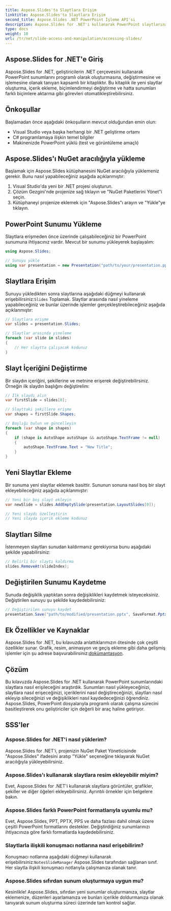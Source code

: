 ```yaml
---
title: Aspose.Slides'ta Slaytlara Erişim
linktitle: Aspose.Slides'ta Slaytlara Erişim
second_title: Aspose.Slides .NET PowerPoint İşleme API'si
description: Aspose.Slides for .NET'i kullanarak PowerPoint slaytlarına programlı olarak nasıl erişeceğinizi ve bunları nasıl yöneteceğinizi öğrenin. Bu adım adım kılavuz, kaynak kodu örnekleriyle birlikte sunumların yüklenmesini, değiştirilmesini ve kaydedilmesini kapsar.
type: docs
weight: 10
url: /tr/net/slide-access-and-manipulation/accessing-slides/
---
```


## Aspose.Slides for .NET'e Giriş

Aspose.Slides for .NET, geliştiricilerin .NET çerçevesini kullanarak PowerPoint sunumlarını programlı olarak oluşturmasına, değiştirmesine ve işlemesine olanak tanıyan kapsamlı bir kitaplıktır. Bu kitaplık ile yeni slaytlar oluşturma, içerik ekleme, biçimlendirmeyi değiştirme ve hatta sunumları farklı biçimlere aktarma gibi görevleri otomatikleştirebilirsiniz.

## Önkoşullar

Başlamadan önce aşağıdaki önkoşulların mevcut olduğundan emin olun:

- Visual Studio veya başka herhangi bir .NET geliştirme ortamı
- C# programlamaya ilişkin temel bilgiler
- Makinenizde PowerPoint yüklü (test ve görüntüleme amaçlı)

## Aspose.Slides'ı NuGet aracılığıyla yükleme

Başlamak için Aspose.Slides kütüphanesini NuGet aracılığıyla yüklemeniz gerekir. Bunu nasıl yapabileceğiniz aşağıda açıklanmıştır:

1. Visual Studio'da yeni bir .NET projesi oluşturun.
2. Çözüm Gezgini'nde projenize sağ tıklayın ve "NuGet Paketlerini Yönet"i seçin.
3. Kütüphaneyi projenize eklemek için "Aspose.Slides"ı arayın ve "Yükle"ye tıklayın.

## PowerPoint Sunumu Yükleme

Slaytlara erişmeden önce üzerinde çalışabileceğiniz bir PowerPoint sunumuna ihtiyacınız vardır. Mevcut bir sunumu yükleyerek başlayalım:

```csharp
using Aspose.Slides;

// Sunuyu yükle
using var presentation = new Presentation("path/to/your/presentation.pptx");
```

## Slaytlara Erişim

 Sunuyu yükledikten sonra slaytlarına aşağıdaki düğmeyi kullanarak erişebilirsiniz:`Slides` Toplamak. Slaytlar arasında nasıl yineleme yapabileceğiniz ve bunlar üzerinde işlemler gerçekleştirebileceğiniz aşağıda açıklanmıştır:

```csharp
// Slaytlara erişme
var slides = presentation.Slides;

// Slaytlar arasında yineleme
foreach (var slide in slides)
{
    // Her slaytta çalışacak kodunuz
}
```

## Slayt İçeriğini Değiştirme

Bir slaydın içeriğini, şekillerine ve metnine erişerek değiştirebilirsiniz. Örneğin ilk slaydın başlığını değiştirelim:

```csharp
// İlk slaydı alın
var firstSlide = slides[0];

// Slayttaki şekillere erişme
var shapes = firstSlide.Shapes;

// Başlığı bulun ve güncelleyin
foreach (var shape in shapes)
{
    if (shape is AutoShape autoShape && autoShape.TextFrame != null)
    {
        autoShape.TextFrame.Text = "New Title";
    }
}
```

## Yeni Slaytlar Ekleme

Bir sunuma yeni slaytlar eklemek basittir. Sununun sonuna nasıl boş bir slayt ekleyebileceğiniz aşağıda açıklanmıştır:

```csharp
// Yeni bir boş slayt ekleyin
var newSlide = slides.AddEmptySlide(presentation.LayoutSlides[0]);

// Yeni slaydı özelleştirin
// Yeni slayda içerik ekleme kodunuz
```

## Slaytları Silme

İstenmeyen slaytları sunudan kaldırmanız gerekiyorsa bunu aşağıdaki şekilde yapabilirsiniz:

```csharp
// Belirli bir slaytı kaldırma
slides.RemoveAt(slideIndex);
```

## Değiştirilen Sunumu Kaydetme

Sunuda değişiklik yaptıktan sonra değişiklikleri kaydetmek isteyeceksiniz. Değiştirilen sunuyu şu şekilde kaydedebilirsiniz:

```csharp
// Değiştirilen sunuyu kaydet
presentation.Save("path/to/modified/presentation.pptx", SaveFormat.Pptx);
```

## Ek Özellikler ve Kaynaklar

 Aspose.Slides for .NET, bu kılavuzda anlattıklarımızın ötesinde çok çeşitli özellikler sunar. Grafik, resim, animasyon ve geçiş ekleme gibi daha gelişmiş işlemler için şu adrese başvurabilirsiniz:[dokümantasyon](https://reference.aspose.com/slides/net/).

## Çözüm

Bu kılavuzda Aspose.Slides for .NET kullanarak PowerPoint sunumlarındaki slaytlara nasıl erişileceğini araştırdık. Sunumları nasıl yükleyeceğinizi, slaytlara nasıl erişeceğinizi, içeriklerini nasıl değiştireceğinizi, slaytları nasıl ekleyip sileceğinizi ve değişiklikleri nasıl kaydedeceğinizi öğrendiniz. Aspose.Slides, PowerPoint dosyalarıyla programlı olarak çalışma sürecini basitleştirerek onu geliştiriciler için değerli bir araç haline getiriyor.

## SSS'ler

### Aspose.Slides for .NET'i nasıl yüklerim?

Aspose.Slides for .NET'i, projenizin NuGet Paket Yöneticisinde "Aspose.Slides" ifadesini aratıp "Yükle" seçeneğine tıklayarak NuGet aracılığıyla yükleyebilirsiniz.

### Aspose.Slides'ı kullanarak slaytlara resim ekleyebilir miyim?

Evet, Aspose.Slides for .NET'i kullanarak slaytlara görüntüler, grafikler, şekiller ve diğer öğeleri ekleyebilirsiniz. Ayrıntılı örnekler için belgelere bakın.

### Aspose.Slides farklı PowerPoint formatlarıyla uyumlu mu?

Evet, Aspose.Slides, PPT, PPTX, PPS ve daha fazlası dahil olmak üzere çeşitli PowerPoint formatlarını destekler. Değiştirdiğiniz sunumlarınızı ihtiyacınıza göre farklı formatlarda kaydedebilirsiniz.

### Slaytlarla ilişkili konuşmacı notlarına nasıl erişebilirim?

 Konuşmacı notlarına aşağıdaki düğmeyi kullanarak erişebilirsiniz:`NotesSlideManager` Aspose.Slides tarafından sağlanan sınıf. Her slaytla ilişkili konuşmacı notlarıyla çalışmanıza olanak tanır.

### Aspose.Slides sıfırdan sunum oluşturmaya uygun mu?

Kesinlikle! Aspose.Slides, sıfırdan yeni sunumlar oluşturmanıza, slaytlar eklemenize, düzenleri ayarlamanıza ve bunları içerikle doldurmanıza olanak tanıyarak sunum oluşturma süreci üzerinde tam kontrol sağlar.